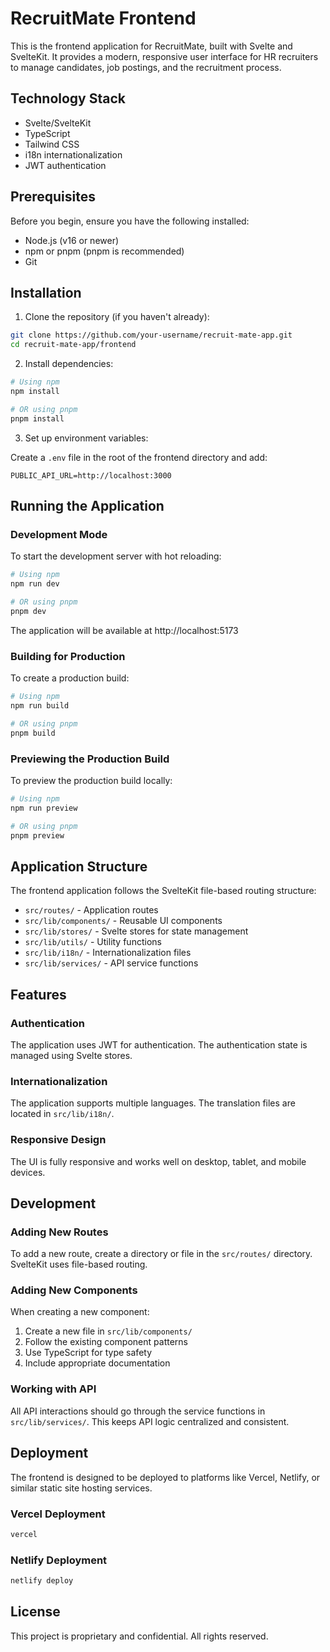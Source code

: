 # RecruitMate Frontend

This is the frontend application for RecruitMate, built with Svelte and SvelteKit. It provides a modern, responsive user interface for HR recruiters to manage candidates, job postings, and the recruitment process.

## Technology Stack

- Svelte/SvelteKit
- TypeScript
- Tailwind CSS
- i18n internationalization
- JWT authentication

## Prerequisites

Before you begin, ensure you have the following installed:

- Node.js (v16 or newer)
- npm or pnpm (pnpm is recommended)
- Git

## Installation

1. Clone the repository (if you haven't already):

```bash
git clone https://github.com/your-username/recruit-mate-app.git
cd recruit-mate-app/frontend
```

2. Install dependencies:

```bash
# Using npm
npm install

# OR using pnpm
pnpm install
```

3. Set up environment variables:

Create a `.env` file in the root of the frontend directory and add:

```
PUBLIC_API_URL=http://localhost:3000
```

## Running the Application

### Development Mode

To start the development server with hot reloading:

```bash
# Using npm
npm run dev

# OR using pnpm
pnpm dev
```

The application will be available at http://localhost:5173

### Building for Production

To create a production build:

```bash
# Using npm
npm run build

# OR using pnpm
pnpm build
```

### Previewing the Production Build

To preview the production build locally:

```bash
# Using npm
npm run preview

# OR using pnpm
pnpm preview
```

## Application Structure

The frontend application follows the SvelteKit file-based routing structure:

- `src/routes/` - Application routes
- `src/lib/components/` - Reusable UI components
- `src/lib/stores/` - Svelte stores for state management
- `src/lib/utils/` - Utility functions
- `src/lib/i18n/` - Internationalization files
- `src/lib/services/` - API service functions

## Features

### Authentication

The application uses JWT for authentication. The authentication state is managed using Svelte stores.

### Internationalization

The application supports multiple languages. The translation files are located in `src/lib/i18n/`.

### Responsive Design

The UI is fully responsive and works well on desktop, tablet, and mobile devices.

## Development

### Adding New Routes

To add a new route, create a directory or file in the `src/routes/` directory. SvelteKit uses file-based routing.

### Adding New Components

When creating a new component:

1. Create a new file in `src/lib/components/`
2. Follow the existing component patterns
3. Use TypeScript for type safety
4. Include appropriate documentation

### Working with API

All API interactions should go through the service functions in `src/lib/services/`. This keeps API logic centralized and consistent.

## Deployment

The frontend is designed to be deployed to platforms like Vercel, Netlify, or similar static site hosting services.

### Vercel Deployment

```bash
vercel
```

### Netlify Deployment

```bash
netlify deploy
```

## License

This project is proprietary and confidential. All rights reserved.
